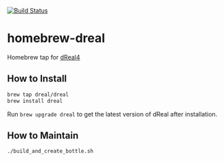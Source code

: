 [![Build Status](https://travis-ci.org/dreal/homebrew-dreal.svg?branch=master)](https://travis-ci.org/dreal/homebrew-dreal)

homebrew-dreal
=============

Homebrew tap for [dReal4][dreal4]

[dreal4]: https://github.com/dreal/dreal4

How to Install
--------------

```bash
brew tap dreal/dreal
brew install dreal
```

Run ``brew upgrade dreal`` to get the latest version of dReal after installation.

How to Maintain
---------------

```bash
./build_and_create_bottle.sh
```
